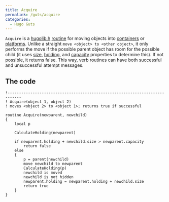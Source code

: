 ```yaml
---
title: Acquire
permalink: /guts/acquire
categories: 
  - Hugo Guts
---
```


`Acquire` is a [hugolib.h](library/hugolib.h/)
[routine](routines/) for moving objects into
[containers](basics/containers-and-platforms/) or
[platforms](basics/containers-and-platforms/). Unlike a straight
`move <object> to <other object>`, it only performs the move if the
possible parent object has room for the possible child (it uses
[size](properties/size/), [holding](properties/holding/), and
[capacity](properties/capacity/) properties to determine this). If not
possible, it returns false. This way, verb routines can have both
successful and unsuccessful attempt messages.

## The code

    !----------------------------------------------------------------------------
    ! Acquire(object 1, object 2)
    ! moves <object 2> to <object 1>; returns true if successful

    routine Acquire(newparent, newchild)
    {
        local p

        CalculateHolding(newparent)

        if newparent.holding + newchild.size > newparent.capacity
            return false
        else
        {
            p = parent(newchild)
            move newchild to newparent
            CalculateHolding(p)
            newchild is moved
            newchild is not hidden
            newparent.holding = newparent.holding + newchild.size
            return true
        }
    }
